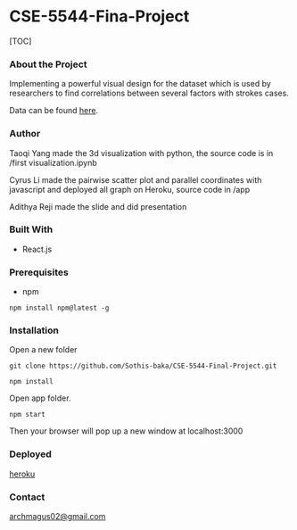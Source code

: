 # CSE-5544-Fina-Project

[TOC]

### About the Project

Implementing a powerful visual design for the dataset which is used by researchers to find correlations between several factors with strokes cases.

Data can be found [here](https://www.kaggle.com/fedesoriano/stroke-prediction-dataset).

### Author

Taoqi Yang made the 3d visualization with python, the source code is in /first visualization.ipynb

Cyrus Li made the pairwise scatter plot and parallel coordinates with javascript and deployed all graph on Heroku, source code in /app

Adithya Reji made the slide and did presentation

### Built With

* React.js

### Prerequisites

* npm

```
npm install npm@latest -g
```

### Installation

Open a new folder

```
git clone https://github.com/Sothis-baka/CSE-5544-Final-Project.git
```

```
npm install
```

Open app folder. 

```
npm start
```

Then your browser will pop up a new window at localhost:3000
### Deployed
[heroku](https://cse-5544-final-project.herokuapp.com)

### Contact

archmagus02@gmail.com
